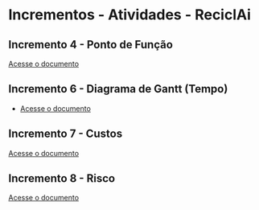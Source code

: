 # Incrementos - Atividades - ReciclAi

## Incremento 4 - Ponto de Função

[Acesse o documento](https://docs.google.com/document/d/1lZT-StB_Maa0BIHqI85sfesNkkPjIYrXZbAjb0uI_Vg/edit?usp=sharing)

## Incremento 6 - Diagrama de Gantt (Tempo)

- [Acesse o documento](https://docs.google.com/document/d/1rNT5K_38XIw-QUgqexX8de-b-rUKSIZAuzMM1mRAdBk/edit?usp=sharing)

## Incremento 7 - Custos

[Acesse o documento](https://docs.google.com/document/d/1X47OIT62pz046oAMJLTAFvS1sNJkNti9d4rvLWpfVWQ/edit?usp=sharing)

## Incremento 8 - Risco

[Acesse o documento]()
